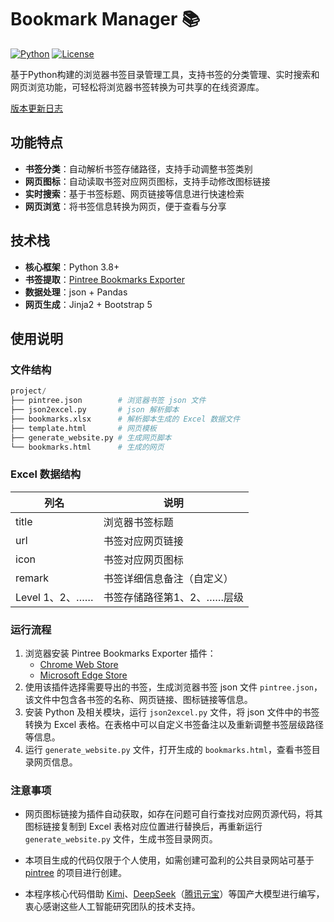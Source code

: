 # Bookmark Manager 📚

[![Python](https://img.shields.io/badge/Python-3.8%2B-blue)](https://www.python.org/)
[![License](https://img.shields.io/badge/License-MIT-green)](LICENSE)

基于Python构建的浏览器书签目录管理工具，支持书签的分类管理、实时搜索和网页浏览功能，可轻松将浏览器书签转换为可共享的在线资源库。

[版本更新日志](changelog.md)

## 功能特点

- **书签分类**：自动解析书签存储路径，支持手动调整书签类别
- **网页图标**：自动读取书签对应网页图标，支持手动修改图标链接
- **实时搜索**：基于书签标题、网页链接等信息进行快速检索
- **网页浏览**：将书签信息转换为网页，便于查看与分享

## 技术栈

- **核心框架**：Python 3.8+
- **书签提取**：[Pintree Bookmarks Exporter](https://www.pintree.io/zh)
- **数据处理**：json + Pandas
- **网页生成**：Jinja2 + Bootstrap 5

## 使用说明

### 文件结构

```python
project/
├── pintree.json		# 浏览器书签 json 文件
├── json2excel.py		# json 解析脚本
├── bookmarks.xlsx      # 解析脚本生成的 Excel 数据文件
├── template.html     	# 网页模板
├── generate_website.py # 生成网页脚本
└── bookmarks.html      # 生成的网页
```

### Excel 数据结构

| 列名           | 说明                       |
| -------------- | -------------------------- |
| title          | 浏览器书签标题             |
| url            | 书签对应网页链接           |
| icon           | 书签对应网页图标           |
| remark         | 书签详细信息备注（自定义） |
| Level 1、2、…… | 书签存储路径第1、2、……层级 |

### 运行流程

1. 浏览器安装 Pintree Bookmarks Exporter 插件：
   - [Chrome Web Store](https://chromewebstore.google.com/detail/pintree-bookmarks-exporte/mjcglnkikjidokobpfdcdmcnfdicojce)
   - [Microsoft Edge Store](https://microsoftedge.microsoft.com/addons/detail/pintree-bookmarks-exporte/binmofchlenaimbnocogbpebiodjlgkm)
2. 使用该插件选择需要导出的书签，生成浏览器书签 json 文件 `pintree.json`，该文件中包含各书签的名称、网页链接、图标链接等信息。
3. 安装 Python 及相关模块，运行 `json2excel.py` 文件，将 json 文件中的书签转换为 Excel 表格。在表格中可以自定义书签备注以及重新调整书签层级路径等信息。
4. 运行 `generate_website.py` 文件，打开生成的 `bookmarks.html`，查看书签目录网页信息。

### 注意事项

- 网页图标链接为插件自动获取，如存在问题可自行查找对应网页源代码，将其图标链接复制到 Excel 表格对应位置进行替换后，再重新运行 `generate_website.py` 文件，生成书签目录网页。

- 本项目生成的代码仅限于个人使用，如需创建可盈利的公共目录网站可基于 [pintree](https://www.pintree.io/zh) 的项目进行创建。

- 本程序核心代码借助 [Kimi](https://kimi.moonshot.cn/)、[DeepSeek](https://www.deepseek.com/)（[腾讯元宝](https://yuanbao.tencent.com/)）等国产大模型进行编写，衷心感谢这些人工智能研究团队的技术支持。

  
